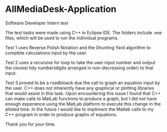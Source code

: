 # AllMediaDesk-Application
Software Developer Intern test

The test tasks were made using C++ in Eclipse IDE. The folders include .exe files, which will be used to run the individual programs.

Test 1 uses Reverse Polish Notation and the Shunting Yard algorithm to complete calculations input by the user.

Test 2 uses a recursive for loop to take the user input number and output the closest tidy number(digits arranged in non-decreasing order) to that input.

Test 3 proved to be a roadbloack due the call to graph an equation input by the user. C++ does not inherently have any graphical or plotting libraries that would assist in this task. Upon encountering this issue I found that C++ can make calls to MatLab functions to produce a graph, but I did not have enough experience using the MatLab platform to execute this change in the alloted time. In the future I would like to impliment the Matlab calls to my C++ program in order to produce graphs of equations.

Thank you for your time.
